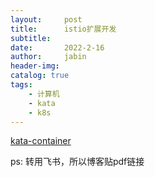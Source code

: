 ```yaml
---
layout:     post
title:      istio扩展开发 
subtitle:   
date:       2022-2-16
author:     jabin
header-img: 
catalog: true
tags:
    - 计算机
    - kata
    - k8s
---
```


[kata-container](https://renovwjw13.feishu.cn/docs/doccnUFBhssKtFX1rAHAO0YoZyb)

ps: 转用飞书，所以博客贴pdf链接

